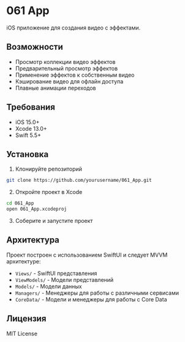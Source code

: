 # 061 App

iOS приложение для создания видео с эффектами.

## Возможности

- Просмотр коллекции видео эффектов
- Предварительный просмотр эффектов
- Применение эффектов к собственным видео
- Кэширование видео для офлайн доступа
- Плавные анимации переходов

## Требования

- iOS 15.0+
- Xcode 13.0+
- Swift 5.5+

## Установка

1. Клонируйте репозиторий
```bash
git clone https://github.com/yourusername/061_App.git
```

2. Откройте проект в Xcode
```bash
cd 061_App
open 061_App.xcodeproj
```

3. Соберите и запустите проект

## Архитектура

Проект построен с использованием SwiftUI и следует MVVM архитектуре:

- `Views/` - SwiftUI представления
- `ViewModels/` - Модели представлений
- `Models/` - Модели данных
- `Managers/` - Менеджеры для работы с различными сервисами
- `CoreData/` - Модели и менеджеры для работы с Core Data

## Лицензия

MIT License 